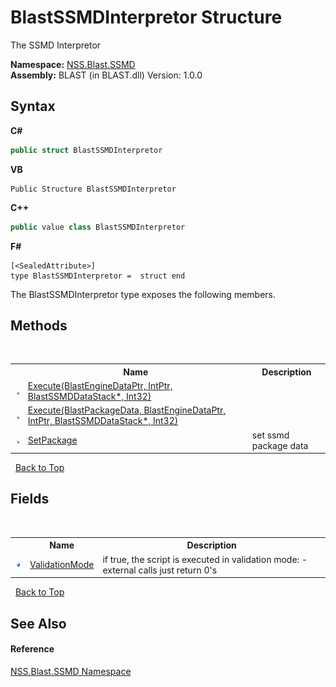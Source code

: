 # BlastSSMDInterpretor Structure
 

The SSMD Interpretor

**Namespace:**&nbsp;<a href="eb10f50e-de3b-3102-6f32-f499377a393f">NSS.Blast.SSMD</a><br />**Assembly:**&nbsp;BLAST (in BLAST.dll) Version: 1.0.0

## Syntax

**C#**<br />
``` C#
public struct BlastSSMDInterpretor
```

**VB**<br />
``` VB
Public Structure BlastSSMDInterpretor
```

**C++**<br />
``` C++
public value class BlastSSMDInterpretor
```

**F#**<br />
``` F#
[<SealedAttribute>]
type BlastSSMDInterpretor =  struct end
```

The BlastSSMDInterpretor type exposes the following members.


## Methods
&nbsp;<table><tr><th></th><th>Name</th><th>Description</th></tr><tr><td>![Public method](media/pubmethod.gif "Public method")</td><td><a href="f28b96ae-2149-073f-f07d-c6d87c7e8ead">Execute(BlastEngineDataPtr, IntPtr, BlastSSMDDataStack*, Int32)</a></td><td></td></tr><tr><td>![Public method](media/pubmethod.gif "Public method")</td><td><a href="9c256883-320a-77ae-7568-e1f83546da74">Execute(BlastPackageData, BlastEngineDataPtr, IntPtr, BlastSSMDDataStack*, Int32)</a></td><td></td></tr><tr><td>![Public method](media/pubmethod.gif "Public method")</td><td><a href="5f38dc53-cb1d-659c-1e37-36bdeb7318a1">SetPackage</a></td><td>
set ssmd package data</td></tr></table>&nbsp;
<a href="#blastssmdinterpretor-structure">Back to Top</a>

## Fields
&nbsp;<table><tr><th></th><th>Name</th><th>Description</th></tr><tr><td>![Public field](media/pubfield.gif "Public field")</td><td><a href="708900f9-91e8-7024-d34d-eced4a18f5f4">ValidationMode</a></td><td>
if true, the script is executed in validation mode: - external calls just return 0's</td></tr></table>&nbsp;
<a href="#blastssmdinterpretor-structure">Back to Top</a>

## See Also


#### Reference
<a href="eb10f50e-de3b-3102-6f32-f499377a393f">NSS.Blast.SSMD Namespace</a><br />